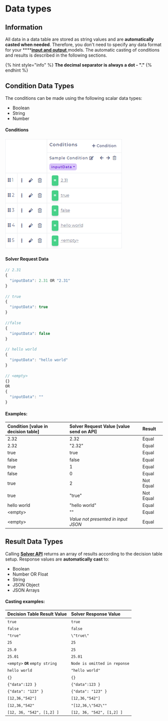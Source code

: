 # Data types

## Information

All data in a data table are stored as string values and are **automatically casted when needed**. Therefore, you don't need to specify any data format for your ****[**input and output** ](input-and-output/)models. The automatic casting of conditions and results is described in the following sections.

{% hint style="info" %}
**The decimal separator is always a dot - "."**
{% endhint %}

## Condition Data Types

The conditions can be made using the following scalar data types:

* Boolean
* String
* Number

#### Conditions

![](../.gitbook/assets/image%20%286%29.png)

#### Solver Request Data

```javascript
// 2.31
{
  "inputData": 2.31 OR "2.31"
}

// true
{
  "inputData": true
}

//false
{
  "inputData": false
}

// hello world
{
  "inputData": "hello world"
} 

// <empty>
{}
OR
{
  "inputData": ""
}

```

#### Examples:

| Condition \[value in decision table\] | Solver Request Value \[value send on API\] | Result |
| :--- | :--- | :--- |
| 2.32 | 2.32 | Equal |
| 2.32 | "2.32" | Equal |
| true | true | Equal |
| false | false | Equal |
| true | 1 | Equal |
| false | 0 | Equal |
| true | 2 | Not Equal |
| true | "true" | Not Equal |
| hello world | "hello world" | Equal |
| &lt;empty&gt; | "" | Equal |
| &lt;empty&gt; | _Value not presented in input JSON_ | Equal |

## Result Data Types

Calling [**Solver API**](../api/rest-api.md#solve-rule) returns an array of results according to the decision table setup. Response values are **automatically cast** to:

* Boolean
* Number OR Float
* String
* JSON Object
* JSON Arrays

#### Casting examples:

| Decision Table Result Value | Solver Response Value |
| :--- | :--- |
| `true` | `true` |
| `false` | `false` |
| `"true"` | `\"true\"` |
| `25` | `25` |
| `25.0` | `25` |
| `25.01` | `25.01` |
| `<empty>` **`OR`** `empty string` | `Node is omitted in reponse` |
| `hello world` | `"hello world"` |
| `{}` | `{}` |
| `{"data":123 }` | `{"data":123 }` |
| `{"data": "123" }` | `{"data": "123" }` |
| `[12,36,"542"]` | `[12,36,"542"]` |
| `[12,36,"542"` | `"[12,36,\"542\""` |
| `[12, 36, "542", [1,2] ]` | `[12, 36, "542", [1,2] ]` |



